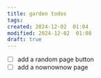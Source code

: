 ```yaml
---
title: garden todos
tags: 
created: 2024-12-02  01:04
modified: 2024-12-02  01:08
draft: true
---
```


- [ ] add a random page button
- [ ] add a nownownow page